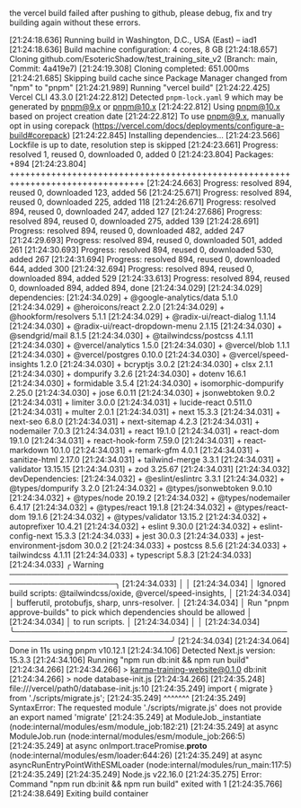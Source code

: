 
the vercel build failed after pushing to github, please debug, fix and try building again without these errors. 




[21:24:18.636] Running build in Washington, D.C., USA (East) – iad1
[21:24:18.636] Build machine configuration: 4 cores, 8 GB
[21:24:18.657] Cloning github.com/EsotericShadow/test_training_site_v2 (Branch: main, Commit: 4a419e7)
[21:24:19.308] Cloning completed: 651.000ms
[21:24:21.685] Skipping build cache since Package Manager changed from "npm" to "pnpm"
[21:24:21.989] Running "vercel build"
[21:24:22.425] Vercel CLI 43.3.0
[21:24:22.812] Detected `pnpm-lock.yaml` 9 which may be generated by pnpm@9.x or pnpm@10.x
[21:24:22.812] Using pnpm@10.x based on project creation date
[21:24:22.812] To use pnpm@9.x, manually opt in using corepack (https://vercel.com/docs/deployments/configure-a-build#corepack)
[21:24:22.845] Installing dependencies...
[21:24:23.566] Lockfile is up to date, resolution step is skipped
[21:24:23.661] Progress: resolved 1, reused 0, downloaded 0, added 0
[21:24:23.804] Packages: +894
[21:24:23.804] ++++++++++++++++++++++++++++++++++++++++++++++++++++++++++++++++++++++++++++++++
[21:24:24.663] Progress: resolved 894, reused 0, downloaded 123, added 56
[21:24:25.671] Progress: resolved 894, reused 0, downloaded 225, added 118
[21:24:26.671] Progress: resolved 894, reused 0, downloaded 247, added 127
[21:24:27.686] Progress: resolved 894, reused 0, downloaded 275, added 139
[21:24:28.691] Progress: resolved 894, reused 0, downloaded 482, added 247
[21:24:29.693] Progress: resolved 894, reused 0, downloaded 501, added 261
[21:24:30.693] Progress: resolved 894, reused 0, downloaded 530, added 267
[21:24:31.694] Progress: resolved 894, reused 0, downloaded 644, added 300
[21:24:32.694] Progress: resolved 894, reused 0, downloaded 894, added 529
[21:24:33.613] Progress: resolved 894, reused 0, downloaded 894, added 894, done
[21:24:34.029] 
[21:24:34.029] dependencies:
[21:24:34.029] + @google-analytics/data 5.1.0
[21:24:34.029] + @heroicons/react 2.2.0
[21:24:34.029] + @hookform/resolvers 5.1.1
[21:24:34.029] + @radix-ui/react-dialog 1.1.14
[21:24:34.030] + @radix-ui/react-dropdown-menu 2.1.15
[21:24:34.030] + @sendgrid/mail 8.1.5
[21:24:34.030] + @tailwindcss/postcss 4.1.11
[21:24:34.030] + @vercel/analytics 1.5.0
[21:24:34.030] + @vercel/blob 1.1.1
[21:24:34.030] + @vercel/postgres 0.10.0
[21:24:34.030] + @vercel/speed-insights 1.2.0
[21:24:34.030] + bcryptjs 3.0.2
[21:24:34.030] + clsx 2.1.1
[21:24:34.030] + dompurify 3.2.6
[21:24:34.030] + dotenv 16.6.1
[21:24:34.030] + formidable 3.5.4
[21:24:34.030] + isomorphic-dompurify 2.25.0
[21:24:34.030] + jose 6.0.11
[21:24:34.030] + jsonwebtoken 9.0.2
[21:24:34.031] + limiter 3.0.0
[21:24:34.031] + lucide-react 0.511.0
[21:24:34.031] + multer 2.0.1
[21:24:34.031] + next 15.3.3
[21:24:34.031] + next-seo 6.8.0
[21:24:34.031] + next-sitemap 4.2.3
[21:24:34.031] + nodemailer 7.0.3
[21:24:34.031] + react 19.1.0
[21:24:34.031] + react-dom 19.1.0
[21:24:34.031] + react-hook-form 7.59.0
[21:24:34.031] + react-markdown 10.1.0
[21:24:34.031] + remark-gfm 4.0.1
[21:24:34.031] + sanitize-html 2.17.0
[21:24:34.031] + tailwind-merge 3.3.1
[21:24:34.031] + validator 13.15.15
[21:24:34.031] + zod 3.25.67
[21:24:34.031] 
[21:24:34.032] devDependencies:
[21:24:34.032] + @eslint/eslintrc 3.3.1
[21:24:34.032] + @types/dompurify 3.2.0
[21:24:34.032] + @types/jsonwebtoken 9.0.10
[21:24:34.032] + @types/node 20.19.2
[21:24:34.032] + @types/nodemailer 6.4.17
[21:24:34.032] + @types/react 19.1.8
[21:24:34.032] + @types/react-dom 19.1.6
[21:24:34.032] + @types/validator 13.15.2
[21:24:34.032] + autoprefixer 10.4.21
[21:24:34.032] + eslint 9.30.0
[21:24:34.032] + eslint-config-next 15.3.3
[21:24:34.033] + jest 30.0.3
[21:24:34.033] + jest-environment-jsdom 30.0.2
[21:24:34.033] + postcss 8.5.6
[21:24:34.033] + tailwindcss 4.1.11
[21:24:34.033] + typescript 5.8.3
[21:24:34.033] 
[21:24:34.033] ╭ Warning ─────────────────────────────────────────────────────────────────────╮
[21:24:34.033] │                                                                              │
[21:24:34.034] │   Ignored build scripts: @tailwindcss/oxide, @vercel/speed-insights,         │
[21:24:34.034] │   bufferutil, protobufjs, sharp, unrs-resolver.                              │
[21:24:34.034] │   Run "pnpm approve-builds" to pick which dependencies should be allowed     │
[21:24:34.034] │   to run scripts.                                                            │
[21:24:34.034] │                                                                              │
[21:24:34.034] ╰──────────────────────────────────────────────────────────────────────────────╯
[21:24:34.034] 
[21:24:34.064] Done in 11s using pnpm v10.12.1
[21:24:34.106] Detected Next.js version: 15.3.3
[21:24:34.106] Running "npm run db:init && npm run build"
[21:24:34.266] 
[21:24:34.266] > karma-training-website@0.1.0 db:init
[21:24:34.266] > node database-init.js
[21:24:34.266] 
[21:24:35.248] file:///vercel/path0/database-init.js:10
[21:24:35.249] import { migrate } from './scripts/migrate.js';
[21:24:35.249]          ^^^^^^^
[21:24:35.249] SyntaxError: The requested module './scripts/migrate.js' does not provide an export named 'migrate'
[21:24:35.249]     at ModuleJob._instantiate (node:internal/modules/esm/module_job:182:21)
[21:24:35.249]     at async ModuleJob.run (node:internal/modules/esm/module_job:266:5)
[21:24:35.249]     at async onImport.tracePromise.__proto__ (node:internal/modules/esm/loader:644:26)
[21:24:35.249]     at async asyncRunEntryPointWithESMLoader (node:internal/modules/run_main:117:5)
[21:24:35.249] 
[21:24:35.249] Node.js v22.16.0
[21:24:35.275] Error: Command "npm run db:init && npm run build" exited with 1
[21:24:35.766] 
[21:24:38.649] Exiting build container